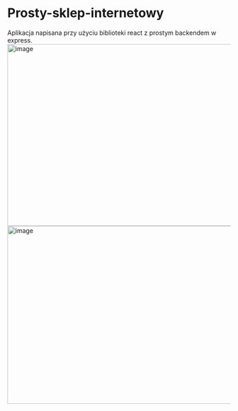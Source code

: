 # Prosty-sklep-internetowy
Aplikacja napisana przy użyciu biblioteki react z prostym backendem w express.
<img width="891" height="410" alt="image" src="https://github.com/user-attachments/assets/b87a3ceb-2622-40d5-afb3-b6c433debb1e" />
<img width="888" height="401" alt="image" src="https://github.com/user-attachments/assets/51ca0801-f8d8-48ca-a12b-ad3766fc991f" />
